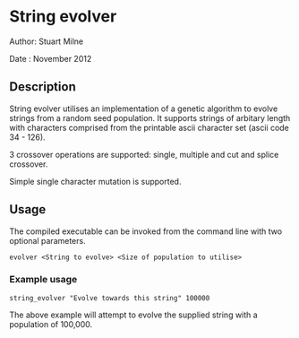 String evolver
==============
Author: Stuart Milne

Date : November 2012

## Description
String evolver utilises an implementation of a genetic algorithm to evolve strings from a random seed population. It supports strings of arbitary length with characters comprised from the printable ascii character set (ascii code 34 - 126).

3 crossover operations are supported: single, multiple and cut and splice crossover.

Simple single character mutation is supported.

## Usage
The compiled executable can be invoked from the command line with two optional parameters.
    
    evolver <String to evolve> <Size of population to utilise>

### Example usage
    string_evolver "Evolve towards this string" 100000

The above example will attempt to evolve the supplied string with a population of 100,000.